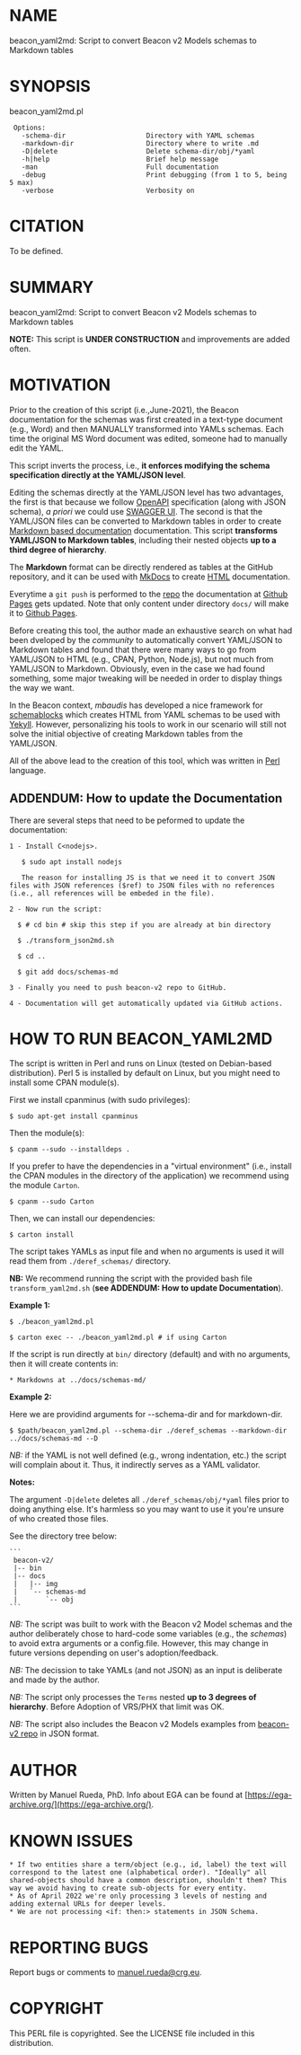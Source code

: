 # NAME

beacon\_yaml2md: Script to convert Beacon v2 Models schemas to Markdown tables

# SYNOPSIS

beacon\_yaml2md.pl

     Options:
       -schema-dir                    Directory with YAML schemas
       -markdown-dir                  Directory where to write .md
       -D|delete                      Delete schema-dir/obj/*yaml
       -h|help                        Brief help message
       -man                           Full documentation
       -debug                         Print debugging (from 1 to 5, being 5 max)
       -verbose                       Verbosity on

# CITATION

To be defined.

# SUMMARY

beacon\_yaml2md: Script to convert Beacon v2 Models schemas to Markdown tables

**NOTE:** This script is **UNDER CONSTRUCTION** and improvements are added often.

# MOTIVATION

Prior to the creation of this script (i.e.,June-2021), the Beacon documentation for the schemas was first created in a text-type document (e.g., Word) and then MANUALLY transformed into
YAMLs schemas. Each time the original MS Word document was edited, someone had to manually edit the YAML.

This script inverts the process, i.e., **it enforces modifying the schema specification directly at the YAML/JSON level**.

Editing the schemas directly at the YAML/JSON level has two advantages, the first is that because we follow [OpenAPI](https://swagger.io/specification/) specification (along with JSON schema), _a priori_ we could use [SWAGGER UI](https://swagger.io/docs/open-source-tools/swagger-ui/usage/installation). The second is that the YAML/JSON files can be converted to Markdown tables in order to create [Markdown based documentation](https://docs.genomebeacons.org) documentation. This script **transforms YAML/JSON to Markdown tables**, including their nested objects **up to a third degree of hierarchy**.

The **Markdown** format can be directly rendered as tables at the GitHub repository, and it can be used with [MkDocs](https://www.mkdocs.org/) to create [HTML](https://docs.genomebeacons.org) documentation. 

Everytime a `git push` is performed to the [repo](https://github.com/ga4gh-beacon/beacon-v2) the documentation at [Github Pages](https://docs.genomebeacons.org) gets updated. Note that only content under directory `docs/` will make it to [Github Pages](https://docs.genomebeacons.org).

Before creating this tool, the author made an exhaustive search on what had been dveloped by the _community_ to automatically convert YAML/JSON to Markdown tables and found that there were many ways to go from YAML/JSON to HTML (e.g., CPAN, Python, Node.js), but not much from YAML/JSON to Markdown. Obviously, even in the case we had found something, some major tweaking will be needed in order to display things the way we want.

In the Beacon context, _mbaudis_ has developed a nice framework for [schemablocks](https://github.com/ga4gh-schemablocks/schemablocks-tools) which creates HTML from YAML schemas to be used with [Yekyll](https://jekyllrb.com/). However, personalizing his tools to work in our scenario will still not solve the initial objective of creating Markdown tables from the YAML/JSON.

All of the above lead to the creation of this tool, which was written in [Perl](https://www.perl.org) language.

## ADDENDUM: How to update the Documentation

There are several steps that need to be peformed to update the documentation:

    1 - Install C<nodejs>.

       $ sudo apt install nodejs

       The reason for installing JS is that we need it to convert JSON files with JSON references ($ref) to JSON files with no references (i.e., all references will be embeded in the file).

    2 - Now run the script:
     
      $ # cd bin # skip this step if you are already at bin directory

      $ ./transform_json2md.sh

      $ cd ..

      $ git add docs/schemas-md

    3 - Finally you need to push beacon-v2 repo to GitHub.

    4 - Documentation will get automatically updated via GitHub actions.

# HOW TO RUN BEACON\_YAML2MD

The script is written in Perl and runs on Linux (tested on Debian-based distribution). Perl 5 is installed by default on Linux, 
but you might need to install some CPAN module(s).

First we install cpanminus (with sudo privileges):

    $ sudo apt-get install cpanminus

Then the module(s):

    $ cpanm --sudo --installdeps .

If you prefer to have the dependencies in a "virtual environment" (i.e., install the CPAN modules in the directory of the application) we recommend using the module `Carton`.

    $ cpanm --sudo Carton

Then, we can install our dependencies:

    $ carton install

The script takes YAMLs as input file and when no arguments is used it will read them from `./deref_schemas/` directory.

**NB:** We recommend running the script with the provided bash file `transform_yaml2md.sh` (**see ADDENDUM: How to update Documentation**).

**Example 1:**

    $ ./beacon_yaml2md.pl 

    $ carton exec -- ./beacon_yaml2md.pl # if using Carton

If the script is run directly at `bin/` directory (default) and with no arguments, then it will create contents in:

    * Markdowns at ../docs/schemas-md/

**Example 2:**

Here we are providind arguments for --schema-dir and for markdown-dir.

    $ $path/beacon_yaml2md.pl --schema-dir ./deref_schemas --markdown-dir ../docs/schemas-md --D

_NB:_ if the YAML is not well defined (e.g., wrong indentation, etc.) the script will complain about it. Thus, it indirectly serves as a YAML validator.

**Notes:**

The argument `-D|delete` deletes all `./deref_schemas/obj/*yaml` files prior to doing anything else. It's harmless so you may want to use it you're unsure of who created those files.

See the directory tree below:

```` 
```
 beacon-v2/
 |-- bin
 |-- docs
 |   |-- img
 |   `-- schemas-md
 |       `-- obj
```
 ````

_NB:_ The script was built to work with the Beacon v2 Model schemas and the author deliberately chose to hard-code some variables (e.g., the _schemas_) to avoid extra arguments or a config.file. However, this may change in future versions depending on user's adoption/feedback.

_NB:_ The decission to take YAMLs (and not JSON) as an input is deliberate and made by the author.

_NB:_ The script only processes the `Terms` nested **up to 3 degrees of hierarchy**. Before Adoption of VRS/PHX that limit was OK.

_NB:_ The script also includes the Beacon v2 Models examples from [beacon-v2 repo](https://github.com/ga4gh-beacon/beacon-v2) in JSON format.

# AUTHOR 

Written by Manuel Rueda, PhD. Info about EGA can be found at [https://ega-archive.org/](https://ega-archive.org/).

# KNOWN ISSUES

    * If two entities share a term/object (e.g., id, label) the text will correspond to the latest one (alphabetical order). "Ideally" all shared-objects should have a common description, shouldn't them? This way we avoid having to create sub-objects for every entity.
    * As of April 2022 we're only processing 3 levels of nesting and adding external URLs for deeper levels.
    * We are not processing <if: then:> statements in JSON Schema.

# REPORTING BUGS

Report bugs or comments to <manuel.rueda@crg.eu>.

# COPYRIGHT

This PERL file is copyrighted. See the LICENSE file included in this distribution.
